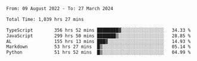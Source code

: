 
<!--START_SECTION:waka-->

```txt
From: 09 August 2022 - To: 27 March 2024

Total Time: 1,039 hrs 27 mins

TypeScript        356 hrs 52 mins ████████▓░░░░░░░░░░░░░░░░   34.33 %
JavaScript        299 hrs 50 mins ███████▒░░░░░░░░░░░░░░░░░   28.85 %
AL                155 hrs 13 mins ███▓░░░░░░░░░░░░░░░░░░░░░   14.93 %
Markdown          53 hrs 27 mins  █▒░░░░░░░░░░░░░░░░░░░░░░░   05.14 %
Python            51 hrs 52 mins  █▒░░░░░░░░░░░░░░░░░░░░░░░   04.99 %
```

<!--END_SECTION:waka-->











